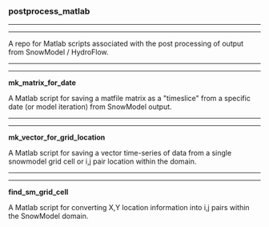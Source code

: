 ### postprocess_matlab 
---
---

A repo for Matlab scripts associated with the post processing of output from SnowModel / HydroFlow.

---
---
**mk_matrix_for_date**

A Matlab script for saving a matfile matrix as a "timeslice" from a specific date (or model iteration) from SnowModel output.

---
---
**mk_vector_for_grid_location**

A Matlab script for saving a vector time-series of data from a single snowmodel grid cell or i,j pair location within the domain.

---
---
**find_sm_grid_cell**

A Matlab script for converting X,Y location information into i,j pairs within the SnowModel domain.
